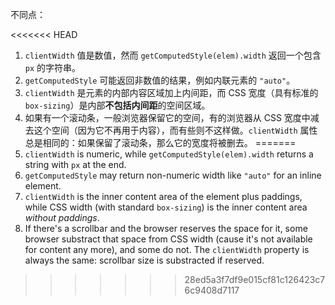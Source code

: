 不同点：

<<<<<<< HEAD
1. `clientWidth` 值是数值，然而 `getComputedStyle(elem).width` 返回一个包含 `px` 的字符串。
2. `getComputedStyle` 可能返回非数值的结果，例如内联元素的 `"auto"`。
3. `clientWidth` 是元素的内部内容区域加上内间距，而 CSS 宽度（具有标准的 `box-sizing`）是内部**不包括内间距**的空间区域。
4. 如果有一个滚动条，一般浏览器保留它的空间，有的浏览器从 CSS 宽度中减去这个空间（因为它不再用于内容），而有些则不这样做。`clientWidth` 属性总是相同的：如果保留了滚动条，那么它的宽度将被删去。
=======
1. `clientWidth` is numeric, while `getComputedStyle(elem).width` returns a string with `px` at the end.
2. `getComputedStyle` may return non-numeric width like `"auto"` for an inline element.
3. `clientWidth` is the inner content area of the element plus paddings, while CSS width (with standard `box-sizing`) is the inner content area *without paddings*.
4. If there's a scrollbar and the browser reserves the space for it, some browser substract that space from CSS width (cause it's not available for content any more), and some do not. The `clientWidth` property is always the same: scrollbar size is substracted if reserved.
>>>>>>> 28ed5a3f7df9e015cf81c126423c76c9408d7117

